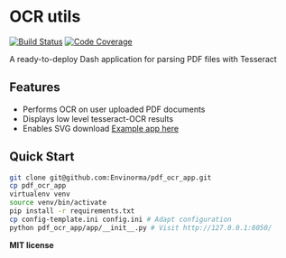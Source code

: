 # OCR utils

[![Build Status](https://github.com/envinorma/ocr_utils/workflows/Test%20and%20Lint/badge.svg)](https://github.com/envinorma/ocr_utils/actions)
[![Code Coverage](https://codecov.io/gh/envinorma/pdf_ocr_app/branch/main/graph/badge.svg)](https://codecov.io/gh/envinorma/pdf_ocr_app)

A ready-to-deploy Dash application for parsing PDF files with Tesseract

## Features

- Performs OCR on user uploaded PDF documents
- Displays low level tesseract-OCR results
- Enables SVG download
  [Example app here](https://pdf-envinorma.herokuapp.com/)

## Quick Start

```bash
git clone git@github.com:Envinorma/pdf_ocr_app.git
cp pdf_ocr_app
virtualenv venv
source venv/bin/activate
pip install -r requirements.txt
cp config-template.ini config.ini # Adapt configuration
python pdf_ocr_app/app/__init__.py # Visit http://127.0.0.1:8050/
```

**MIT license**
